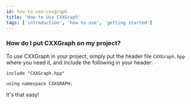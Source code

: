 ```yaml
---
id: how-to-use-cxxgraph
title: 'How to Use CXXGraph'
tags: ['introduction', 'how to use', 'getting started']
---
```

### How do I put CXXGraph on my project?

To use CXXGraph in your project, simply put the header file `CXXGraph.hpp` where you need it, and include the following in your header:

```
include "CXXGraph.hpp"

using namespace CXXGRAPH;
```

It's that easy!
